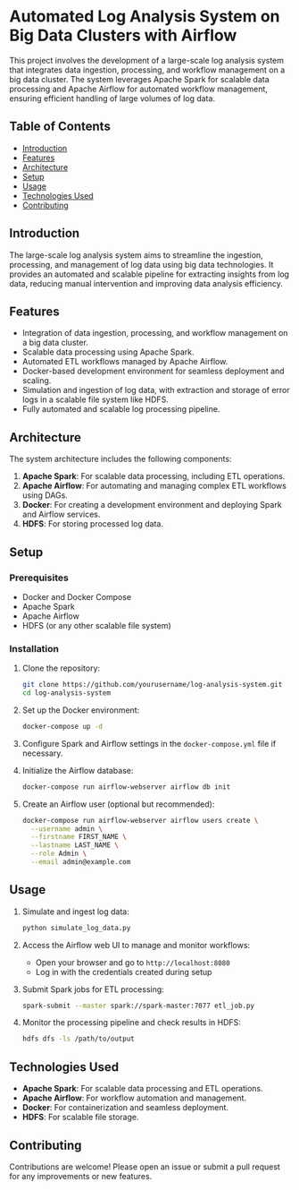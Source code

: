 # Automated Log Analysis System on Big Data Clusters with Airflow

This project involves the development of a large-scale log analysis system that integrates data ingestion, processing, and workflow management on a big data cluster. The system leverages Apache Spark for scalable data processing and Apache Airflow for automated workflow management, ensuring efficient handling of large volumes of log data.

## Table of Contents
- [Introduction](#introduction)
- [Features](#features)
- [Architecture](#architecture)
- [Setup](#setup)
- [Usage](#usage)
- [Technologies Used](#technologies-used)
- [Contributing](#contributing)

## Introduction
The large-scale log analysis system aims to streamline the ingestion, processing, and management of log data using big data technologies. It provides an automated and scalable pipeline for extracting insights from log data, reducing manual intervention and improving data analysis efficiency.

## Features
- Integration of data ingestion, processing, and workflow management on a big data cluster.
- Scalable data processing using Apache Spark.
- Automated ETL workflows managed by Apache Airflow.
- Docker-based development environment for seamless deployment and scaling.
- Simulation and ingestion of log data, with extraction and storage of error logs in a scalable file system like HDFS.
- Fully automated and scalable log processing pipeline.

## Architecture
The system architecture includes the following components:
1. **Apache Spark**: For scalable data processing, including ETL operations.
2. **Apache Airflow**: For automating and managing complex ETL workflows using DAGs.
3. **Docker**: For creating a development environment and deploying Spark and Airflow services.
4. **HDFS**: For storing processed log data.

## Setup
### Prerequisites
- Docker and Docker Compose
- Apache Spark
- Apache Airflow
- HDFS (or any other scalable file system)

### Installation
1. Clone the repository:
    ```sh
    git clone https://github.com/yourusername/log-analysis-system.git
    cd log-analysis-system
    ```

2. Set up the Docker environment:
    ```sh
    docker-compose up -d
    ```

3. Configure Spark and Airflow settings in the `docker-compose.yml` file if necessary.

4. Initialize the Airflow database:
    ```sh
    docker-compose run airflow-webserver airflow db init
    ```

5. Create an Airflow user (optional but recommended):
    ```sh
    docker-compose run airflow-webserver airflow users create \
      --username admin \
      --firstname FIRST_NAME \
      --lastname LAST_NAME \
      --role Admin \
      --email admin@example.com
    ```

## Usage
1. Simulate and ingest log data:
    ```sh
    python simulate_log_data.py
    ```

2. Access the Airflow web UI to manage and monitor workflows:
    - Open your browser and go to `http://localhost:8080`
    - Log in with the credentials created during setup

3. Submit Spark jobs for ETL processing:
    ```sh
    spark-submit --master spark://spark-master:7077 etl_job.py
    ```

4. Monitor the processing pipeline and check results in HDFS:
    ```sh
    hdfs dfs -ls /path/to/output
    ```

## Technologies Used
- **Apache Spark**: For scalable data processing and ETL operations.
- **Apache Airflow**: For workflow automation and management.
- **Docker**: For containerization and seamless deployment.
- **HDFS**: For scalable file storage.

## Contributing
Contributions are welcome! Please open an issue or submit a pull request for any improvements or new features.

